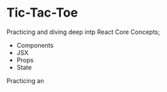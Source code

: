 # Tic-Tac-Toe

Practicing and diving deep intp React Core Concepts; 
- Components
- JSX
- Props
- State


Practicing an



